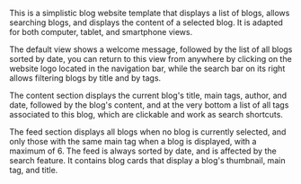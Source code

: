 This is a simplistic blog website template that displays a list of blogs, allows searching blogs, and displays the content of a selected blog. It is adapted for both computer, tablet, and smartphone views.

The default view shows a welcome message, followed by the list of all blogs sorted by date, you can return to this view from anywhere by clicking on the website logo located in the navigation bar, while the search bar on its right allows filtering blogs by title and by tags.

The content section displays the current blog's title, main tags, author, and date, followed by the blog's content, and at the very bottom a list of all tags associated to this blog, which are clickable and work as search shortcuts.

The feed section displays all blogs when no blog is currently selected, and only those with the same main tag when a blog is displayed, with a maximum of 6. The feed is always sorted by date, and is affected by the search feature. It contains blog cards that display a blog's thumbnail, main tag, and title.